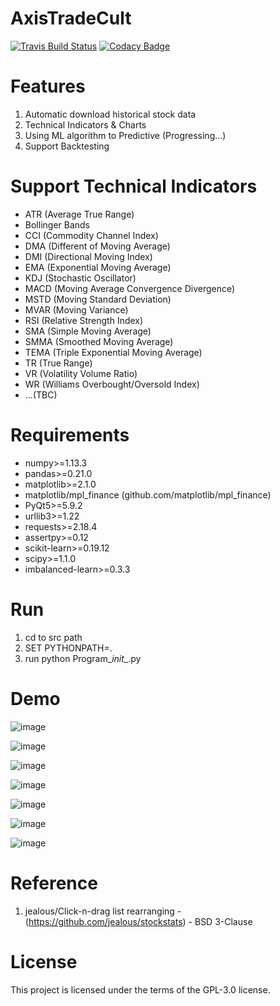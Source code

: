 # AxisTradeCult
[![Travis Build Status](https://travis-ci.org/zmcx16/AxisTradeCult.svg?branch=master)](https://travis-ci.org/zmcx16/AxisTradeCult)
[![Codacy Badge](https://api.codacy.com/project/badge/Grade/ec50d5cc63304932bbdc864fc29e39aa)](https://www.codacy.com/app/zmcx16/AxisTradeCult?utm_source=github.com&amp;utm_medium=referral&amp;utm_content=zmcx16/AxisTradeCult&amp;utm_campaign=Badge_Grade)

# Features
1.	Automatic download historical stock data
2.	Technical Indicators & Charts
3.	Using ML algorithm to Predictive (Progressing...)
4.	Support Backtesting

# Support Technical Indicators
  *  ATR (Average True Range)
  *  Bollinger Bands
  *  CCI (Commodity Channel Index)
  *  DMA (Different of Moving Average)
  *  DMI (Directional Moving Index)
  *  EMA (Exponential Moving Average)
  *  KDJ (Stochastic Oscillator)
  *  MACD (Moving Average Convergence Divergence)
  *  MSTD (Moving Standard Deviation)
  *  MVAR (Moving Variance)
  *  RSI (Relative Strength Index)
  *  SMA (Simple Moving Average)
  *  SMMA (Smoothed Moving Average)
  *  TEMA (Triple Exponential Moving Average)
  *  TR (True Range)
  *  VR (Volatility Volume Ratio)
  *  WR (Williams Overbought/Oversold Index)
  *  ...(TBC)


# Requirements
  *  numpy>=1.13.3
  *  pandas>=0.21.0
  *  matplotlib>=2.1.0
  *  matplotlib/mpl_finance (github.com/matplotlib/mpl_finance)
  *  PyQt5>=5.9.2
  *  urllib3>=1.22
  *  requests>=2.18.4
  *  assertpy>=0.12
  *  scikit-learn>=0.19.12
  *  scipy>=1.1.0
  *  imbalanced-learn>=0.3.3

# Run
1. cd to src path
2. SET PYTHONPATH=.
3. run python Program\__init__.py

# Demo

![image](https://github.com/zmcx16/AxisTradeCult/blob/master/DevLogDemo/demo1.png)

![image](https://github.com/zmcx16/AxisTradeCult/blob/master/DevLogDemo/demo2.png)

![image](https://github.com/zmcx16/AxisTradeCult/blob/master/DevLogDemo/demo3.png)

![image](https://github.com/zmcx16/AxisTradeCult/blob/master/DevLogDemo/demo4.png)

![image](https://github.com/zmcx16/AxisTradeCult/blob/master/DevLogDemo/demo5.png)

![image](https://github.com/zmcx16/AxisTradeCult/blob/master/DevLogDemo/demo6.png)

![image](https://github.com/zmcx16/AxisTradeCult/blob/master/DevLogDemo/demo7.png)

# Reference
1. jealous/Click-n-drag list rearranging - (https://github.com/jealous/stockstats) -  BSD 3-Clause

# License
This project is licensed under the terms of the GPL-3.0 license.
